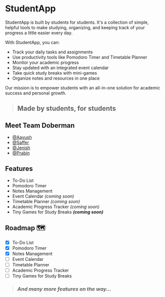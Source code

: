 # StudentApp

StudentApp is built by students for students. It's a collection of simple, helpful tools to make studying, organizing, and keeping track of your progress a little easier every day.

With StudentApp, you can:

- Track your daily tasks and assignments
- Use productivity tools like Pomodoro Timer and Timetable Planner
- Monitor your academic progress
- Stay updated with an integrated event calendar
- Take quick study breaks with mini-games
- Organize notes and resources in one place

Our mission is to empower students with an all-in-one solution for academic success and personal growth.

> ## Made by students, for students

## Meet Team Doberman

- [@Aayush](https://github.com/AayuAmor)
- [@Saffer](https://github.com/SafferStha)
- [@Jenish](https://github.com/Jenish995)
- [@Prabin](https://github.com/Probeen001)

## Features

- To-Do List
- Pomodoro Timer
- Notes Management
- Event Calendar *(coming soon)*
- Timetable Planner *(coming soon)*
- Academic Progress Tracker *(coming soon)*
- Tiny Games for Study Breaks ***(coming soon)***

## Roadmap 🗺️

- [x] To-Do List
- [x] Pomodoro Timer
- [x] Notes Management
- [ ] Event Calendar
- [ ] Timetable Planner
- [ ] Academic Progress Tracker
- [ ] Tiny Games for Study Breaks

> ### *And many more features on the way…*
